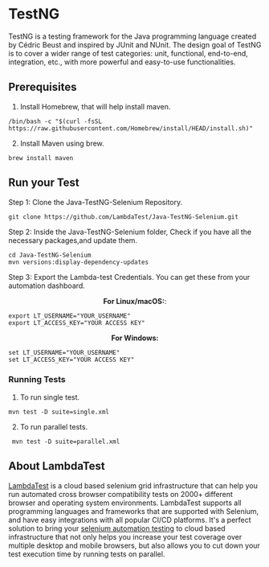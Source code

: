 # TestNG
TestNG is a testing framework for the Java programming language created by Cédric Beust and inspired by JUnit and NUnit. The design goal of TestNG is to cover a wider range of test categories: unit, functional, end-to-end, integration, etc., with more powerful and easy-to-use functionalities.

## Prerequisites

1. Install Homebrew, that will help install maven.

```
/bin/bash -c "$(curl -fsSL https://raw.githubusercontent.com/Homebrew/install/HEAD/install.sh)"
```

2. Install Maven using brew.

```
brew install maven
```

## Run your Test

Step 1: Clone the Java-TestNG-Selenium Repository.

```
git clone https://github.com/LambdaTest/Java-TestNG-Selenium.git
```

Step 2: Inside the Java-TestNG-Selenium folder, Check if you have all the necessary packages,and update them.

```
cd Java-TestNG-Selenium
mvn versions:display-dependency-updates
```

Step 3: Export the Lambda-test Credentials. You can get these from your automation dashboard.

<p align="center">
   <b>For Linux/macOS:</b>:
 
```
export LT_USERNAME="YOUR_USERNAME"
export LT_ACCESS_KEY="YOUR ACCESS KEY"
```
<p align="center">
   <b>For Windows:</b>

```
set LT_USERNAME="YOUR_USERNAME"
set LT_ACCESS_KEY="YOUR ACCESS KEY"
```

### Running Tests

1. To run single test.

```
mvn test -D suite=single.xml
```

2. To run parallel tests.

```
 mvn test -D suite=parallel.xml
```

## About LambdaTest

[LambdaTest](https://www.lambdatest.com/) is a cloud based selenium grid infrastructure that can help you run automated cross browser compatibility tests on 2000+ different browser and operating system environments. LambdaTest supports all programming languages and frameworks that are supported with Selenium, and have easy integrations with all popular CI/CD platforms. It's a perfect solution to bring your [selenium automation testing](https://www.lambdatest.com/selenium-automation) to cloud based infrastructure that not only helps you increase your test coverage over multiple desktop and mobile browsers, but also allows you to cut down your test execution time by running tests on parallel.

